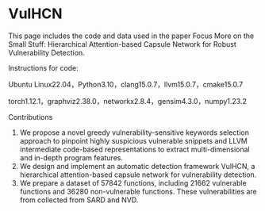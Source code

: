 # VulHCN
This page includes the code and data used in the paper Focus More on the Small Stuff: Hierarchical Attention-based Capsule Network for Robust Vulnerability Detection.

Instructions for code:

Ubuntu Linux22.04，Python3.10，clang15.0.7，llvm15.0.7，cmake15.0.7

torch1.12.1，graphviz2.38.0，networkx2.8.4，gensim4.3.0，numpy1.23.2

Contributions
1. We propose a novel greedy vulnerability-sensitive keywords selection approach to pinpoint highly suspicious vulnerable snippets and LLVM intermediate code-based representations to extract multi-dimensional and in-depth program features.
2. We design and implement an automatic detection framework VulHCN, a hierarchical attention-based capsule network for vulnerability detection.
3. We prepare a dataset of 57842 functions, including 21662 vulnerable functions and 36280 non-vulnerable functions. These vulnerabilities are from collected from SARD and NVD.
